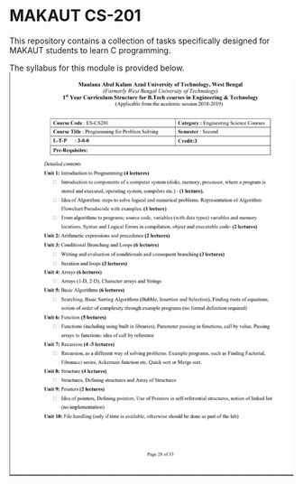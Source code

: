 # MAKAUT CS-201

This repository contains a collection of tasks specifically designed for MAKAUT students to learn C programming.

The syllabus for this module is provided below.
![](./images/image.png)